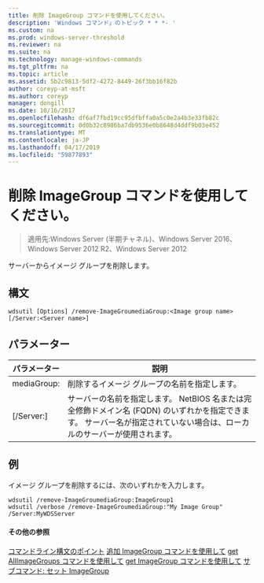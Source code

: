 ```yaml
---
title: 削除 ImageGroup コマンドを使用してください。
description: 'Windows コマンド」のトピック * * *- '
ms.custom: na
ms.prod: windows-server-threshold
ms.reviewer: na
ms.suite: na
ms.technology: manage-windows-commands
ms.tgt_pltfrm: na
ms.topic: article
ms.assetid: 5b2c9813-5df2-4272-8449-26f3bb16f82b
author: coreyp-at-msft
ms.author: coreyp
manager: dongill
ms.date: 10/16/2017
ms.openlocfilehash: df6af7fbd19cc95dfbffa0a5c0e2a4b3e33fb82c
ms.sourcegitcommit: 0d0b32c8986ba7db9536e0b8648d4ddf9b03e452
ms.translationtype: MT
ms.contentlocale: ja-JP
ms.lasthandoff: 04/17/2019
ms.locfileid: "59877893"
---
```

# <a name="using-the-remove-imagegroup-command"></a>削除 ImageGroup コマンドを使用してください。

>適用先:Windows Server (半期チャネル)、Windows Server 2016、Windows Server 2012 R2、Windows Server 2012

サーバーからイメージ グループを削除します。
## <a name="syntax"></a>構文
```
wdsutil [Options] /remove-ImageGroumediaGroup:<Image group name> [/Server:<Server name>]
```
## <a name="parameters"></a>パラメーター
|パラメーター|説明|
|-------|--------|
mediaGroup:<Image group name>|削除するイメージ グループの名前を指定します。|
|[/Server:<Server name>]|サーバーの名前を指定します。 NetBIOS 名または完全修飾ドメイン名 (FQDN) のいずれかを指定できます。 サーバー名が指定されていない場合は、ローカルのサーバーが使用されます。|
## <a name="BKMK_examples"></a>例
イメージ グループを削除するには、次のいずれかを入力します。
```
wdsutil /remove-ImageGroumediaGroup:ImageGroup1
wdsutil /verbose /remove-ImageGroumediaGroup:"My Image Group" /Server:MyWDSServer 
```
#### <a name="additional-references"></a>その他の参照
[コマンドライン構文のポイント](command-line-syntax-key.md)
[追加 ImageGroup コマンドを使用して](using-the-add-imagegroup-command.md)
[get AllImageGroups コマンドを使用して](using-the-get-allimagegroups-command.md)
[get ImageGroup コマンドを使用して](using-the-get-imagegroup-command.md)
[サブコマンド: セット ImageGroup](subcommand-set-imagegroup.md)
